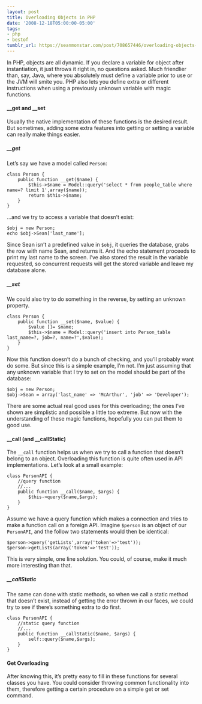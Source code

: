 ```yaml
---
layout: post
title: Overloading Objects in PHP
date: '2008-12-18T05:00:00-05:00'
tags:
- php
- bestof
tumblr_url: https://seanmonstar.com/post/708657446/overloading-objects-in-php
---
```

In PHP, objects are all dynamic. If you declare a variable for object after instantiation, it just throws it right in, no questions asked. Much friendlier than, say, Java, where you absolutely must define a variable prior to use or the JVM will smite you. PHP also lets you define extra or different instructions when using a previously unknown variable with magic functions.

#### \_\_get and \_\_set

Usually the native implementation of these functions is the desired result. But sometimes, adding some extra features into getting or setting a variable can really make things easier.

##### \_\_get

Let’s say we have a model called `Person`:

    class Person {    
    	public function __get($name) {        
    		$this->$name = Model::query('select * from people_table where name=? limit 1',array($name));        
    		return $this->$name;    
    	}   
    }

…and we try to access a variable that doesn’t exist:

    $obj = new Person;
    echo $obj->Sean['last_name'];

Since Sean isn’t a predefined value in `$obj`, it queries the database, grabs the row with name Sean, and returns it. And the echo statement proceeds to print my last name to the screen. I’ve also stored the result in the variable requested, so concurrent requests will get the stored variable and leave my database alone.

##### \_\_set

We could also try to do something in the reverse, by setting an unknown property.

    class Person {    
    	public function __set($name, $value) {        
    		$value []= $name;        
    		$this->$name = Model::query('insert into Person_table last_name=?, job=?, name=?',$value);    
    	}   
    }

Now this function doesn’t do a bunch of checking, and you’ll probably want do some. But since this is a simple example, I’m not. I’m just assuming that any unknown variable that I try to set on the model should be part of the database:

    $obj = new Person;
    $obj->Sean = array('last_name' => 'McArthur', 'job' => 'Developer');

There are some actual real good uses for this overloading; the ones I’ve shown are simplistic and possible a little too extreme. But now with the understanding of these magic functions, hopefully you can put them to good use.

#### \_\_call (and \_\_callStatic)

The `__call` function helps us when we try to call a function that doesn’t belong to an object. Overloading this function is quite often used in API implementations. Let’s look at a small example:

    class PersonAPI {    
    	//query function    
    	//...        
    	public function __call($name, $args) {        
    		$this->query($name,$args);    
    	}   
    }

Assume we have a query function which makes a connection and tries to make a function call on a foreign API. Imagine `$person` is an object of our `PersonAPI`, and the follow two statements would then be identical:

    $person->query('getLists',array('token'=>'test'));
    $person->getLists(array('token'=>'test'));

This is very simple, one line solution. You could, of course, make it much more interesting than that.

##### \_\_callStatic

The same can done with static methods, so when we call a static method that doesn’t exist, instead of getting the error thrown in our faces, we could try to see if there’s something extra to do first.

    class PersonAPI {    
    	//static query function    
    	//...       
    	public function __callStatic($name, $args) {        
    		self::query($name,$args);    
    	}  
    }

#### Get Overloading

After knowing this, it’s pretty easy to fill in these functions for several classes you have. You could consider throwing common functionality into them, therefore getting a certain procedure on a simple get or set command.

